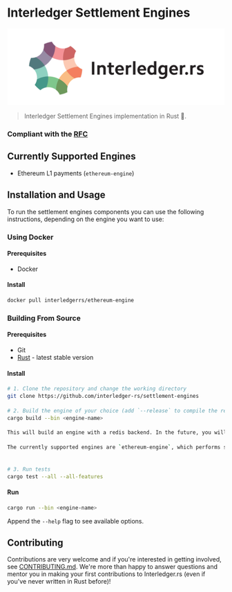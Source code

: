 # Interledger Settlement Engines

<p align="center">
  <img src="docs/interledger-rs.svg" width="700" alt="Interledger.rs">
</p>


> Interledger Settlement Engines implementation in Rust :money_with_wings:. 

### Compliant with the [RFC](https://interledger.org/rfcs/0038-settlement-engines/)

## Currently Supported Engines

- Ethereum L1 payments (`ethereum-engine`)

## Installation and Usage

To run the settlement engines components you can use the following instructions,
depending on the engine you want to use:

### Using Docker

#### Prerequisites

- Docker

#### Install

```bash #
docker pull interledgerrs/ethereum-engine
`````

### Building From Source

#### Prerequisites

- Git
- [Rust](https://www.rust-lang.org/tools/install) - latest stable version

#### Install

```bash #
# 1. Clone the repository and change the working directory
git clone https://github.com/interledger-rs/settlement-engines

# 2. Build the engine of your choice (add `--release` to compile the release version, which is slower to compile but faster to run)
cargo build --bin <engine-name> 

This will build an engine with a redis backend. In the future, you will be able to use engines with more backends than just redis.

The currently supported engines are `ethereum-engine`, which performs settlement on Ethereum (Layer 1) without payment channel support.


# 3. Run tests
cargo test --all --all-features
```

#### Run

```bash 
cargo run --bin <engine-name> 
```

Append the `--help` flag to see available options.

## Contributing

Contributions are very welcome and if you're interested in getting involved, see [CONTRIBUTING.md](docs/CONTRIBUTING.md). We're more than happy to answer questions and mentor you in making your first contributions to Interledger.rs (even if you've never written in Rust before)!